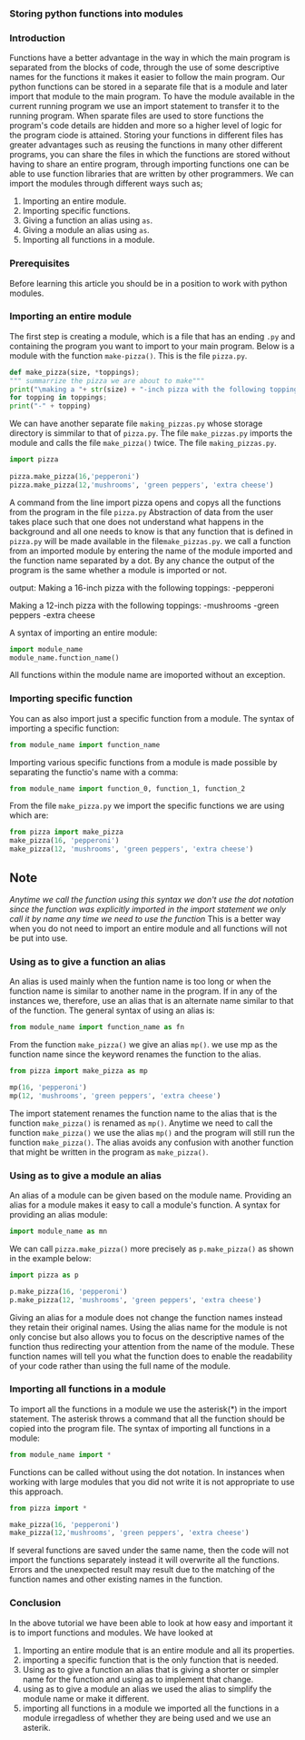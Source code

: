 ### Storing python functions into modules
### Introduction
Functions have a better advantage in the way in which the main program is separated from the blocks of code, through the use of some descriptive names for the functions it makes it easier to follow the main program.
Our python functions can be stored in a separate file that is a module and later import that module to the main program. To have the module available in the current running program we use an import statement to transfer it to the running program. When sparate files are used to store functions the program's code details are hidden and more so a higher level of logic for the program ciode is attained.
Storing your functions in different files has greater advantages such as reusing the functions in many other different programs, you can share the files in which the functions are stored without having to share an entire program, through importing functions one can be able to use function libraries that are written by other programmers.
We can import the modules through different ways such as;
1. Importing an entire module.
2. Importing specific functions.
3. Giving a function an alias using `as`.
4. Giving a module an alias using `as`.
5. Importing all functions in a module.

### Prerequisites
Before learning this article you should be in a position to work with python modules.

### Importing an entire module
The first step is creating a module, which is a file that has an ending `.py` and containing the program you want to import to your main program.
Below is a module with the function `make-pizza()`.
This is the file `pizza.py`.

```Python
def make_pizza(size, *toppings);
""" summarrize the pizza we are about to make"""
print("\making a "+ str(size) + "-inch pizza with the following toppings:")
for topping in toppings;
print("-" + topping)
```
We can have another separate file `making_pizzas.py` whose storage directory is simmilar to that of `pizza.py`. The file `make_pizzas.py` imports the module and calls the file `make_pizza()` twice.
The file `making_pizzas.py`.

```Python
import pizza
 
pizza.make_pizza(16,'pepperoni')
pizza.make_pizza(12,'mushrooms', 'green peppers', 'extra cheese')
```

A command from the line import pizza opens and copys all the functions from the program in the file `pizza.py`
Abstraction of data from the user takes place such that one does not understand what happens in the background and all one needs to know is that any function that is defined in `pizza.py` will be made available in the file`make_pizzas.py`.
we call a function from an imported module by entering the name of the module imported and the function name separated by a dot.
By any chance the output of the program is the same whether a module is imported or not.

output:
Making a 16-inch pizza with the following toppings:
-pepperoni

Making a 12-inch pizza with the following toppings:
-mushrooms
-green peppers
-extra cheese

A syntax of importing an entire module:

```Python
import module_name
module_name.function_name()
```

All functions within the module name are imoported without an exception.

### Importing specific function
You can as also import just a specific function from a module.
The syntax of importing a specific function:

```Python 
from module_name import function_name
```

Importing various specific functions from a module is made possible by separating the functio's name with a comma:

```Python
from module_name import function_0, function_1, function_2
```
From the file `make_pizza.py` we import the specific functions we are using which are:

```Python
from pizza import make_pizza
make_pizza(16, 'pepperoni')
make_pizza(12, 'mushrooms', 'green peppers', 'extra cheese')
```
## Note
*Anytime we call the function using this syntax we don't use the dot notation since the function was explicitly imported in the import statement we only call it by name any time we need to use the function*
This is a better way when you do not need to import an entire module and all functions will not be put into use.

### Using as to give a function an alias
An alias is used mainly when the funtion name is too long or when the function name is similar to another name in the program. 
If in any of the instances we, therefore, use an alias that is an alternate name similar to that of the function.
The general syntax of using an alias is:

```Python 
from module_name import function_name as fn
```

From the function `make_pizza()` we give an alias `mp()`. we use mp as the function name since the keyword renames the function to the alias.

```Python
from pizza import make_pizza as mp

mp(16, 'pepperoni')
mp(12, 'mushrooms', 'green peppers', 'extra cheese')
```

The import statement renames the function name to the alias that is the function `make_pizza()` is renamed as `mp()`. Anytime we need to call the function `make_pizza()` we use the alias `mp()` and the program will still run the function `make_pizza()`.
The alias avoids any confusion with another function that might be written in the program as `make_pizza()`.


### Using as to give a module an alias
An alias of a module can be given based on the module name. Providing an alias for a module makes it easy to call a module's function. 
A syntax for providing an alias module:
```Python
import module_name as mn
```

We can call `pizza.make_pizza()` more precisely as `p.make_pizza()` as shown in the example below:

```Python 
import pizza as p

p.make_pizza(16, 'pepperoni')
p.make_pizza(12, 'mushrooms', 'green peppers', 'extra cheese')
```

Giving an alias for a module does not change the function names instead they retain their original names. Using the alias name for the module is not only concise but also allows you to focus on the descriptive names of the function thus redirecting your attention from the name of the module.
These function names will tell you what the function does to enable the readability of your code rather than using the full name of the module.

### Importing all functions in a module
To import all the functions in a module we use the asterisk(*) in the import statement. The asterisk throws a command that all the function should be copied into the program file.
The syntax of importing all functions in a module:
```Python
from module_name import *
```

Functions can be called without using the dot notation.
In instances when working with large modules that you did not write it is not appropriate to use this approach.

```Python
from pizza import *

make_pizza(16, 'pepperoni')
make_pizza(12,'mushrooms', 'green peppers', 'extra cheese')
```

If several functions are saved under the same name, then the code will not import the functions separately instead it will overwrite all the functions. 
Errors and the unexpected result may result due to the matching of the function names and other existing names in the function.

### Conclusion
In the above tutorial we have been able to look at how easy and important it is to import functions and modules. We have looked at 
1. Importing an entire module that is an entire module and all its properties.
2. importing a specific function that is the only function that is needed.
3. Using as to give a function an alias that is giving a shorter or simpler name for the function and using as to implement that change.
4. using as to give a module an alias we used the alias to simplify the module name or make it different.
5. importing all functions in a module we imported all the functions in a module irregadless of whether they are being used and we use an asterik.